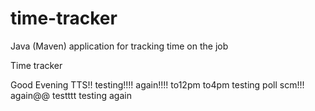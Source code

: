 # time-tracker
Java (Maven) application for tracking time on the job

Time tracker

Good Evening TTS!!
testing!!!!
again!!!!
to12pm
to4pm testing poll scm!!!
again@@
testttt
testing again
